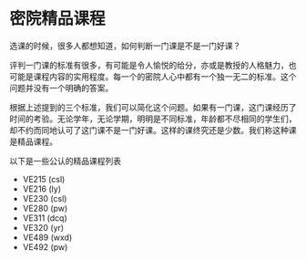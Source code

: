 # 密院精品课程

选课的时候，很多人都想知道，如何判断一门课是不是一门好课？

评判一门课的标准有很多，有可能是令人愉悦的给分，亦或是教授的人格魅力，也可能是课程内容的实用程度。每一个的密院人心中都有一个独一无二的标准。这个问题并没有一个明确的答案。

根据上述提到的三个标准，我们可以简化这个问题。如果有一门课，这门课经历了时间的考验。无论学年，无论学期，明明是不同标准，年龄都不尽相同的学生们，却不约而同地认可了这门课不是一门好课。这样的课终究还是少数。我们称这种课是精品课程。

以下是一些公认的精品课程列表

- VE215 (csl)
- VE216 (ly)
- VE230 (csl)
- VE280 (pw)
- VE311 (dcq)
- VE320 (yr)
- VE489 (wxd)
- VE492 (pw)
